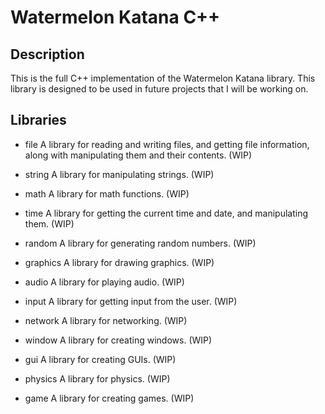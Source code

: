 # Watermelon Katana C++

## Description

This is the full C++ implementation of the Watermelon Katana library. This library is designed to be used in future projects that I will be working on.

## Libraries

- file 
A library for reading and writing files, and getting file information, along with manipulating them and their contents. (WIP)

- string
A library for manipulating strings. (WIP)

- math
A library for math functions. (WIP)

- time
A library for getting the current time and date, and manipulating them. (WIP)

- random
A library for generating random numbers. (WIP)

- graphics
A library for drawing graphics. (WIP)

- audio
A library for playing audio. (WIP)

- input
A library for getting input from the user. (WIP)

- network
A library for networking. (WIP)

- window
A library for creating windows. (WIP)

- gui
A library for creating GUIs. (WIP)

- physics
A library for physics. (WIP)

- game
A library for creating games. (WIP)